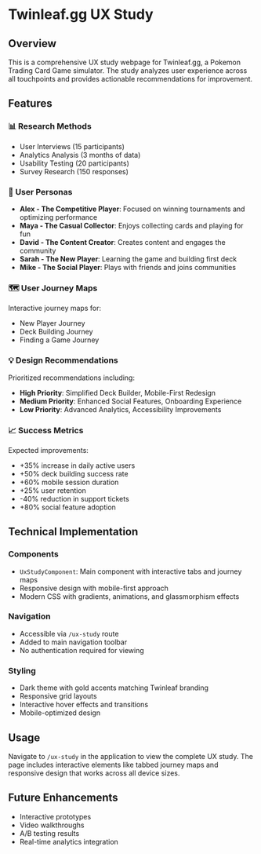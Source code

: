 # Twinleaf.gg UX Study

## Overview
This is a comprehensive UX study webpage for Twinleaf.gg, a Pokemon Trading Card Game simulator. The study analyzes user experience across all touchpoints and provides actionable recommendations for improvement.

## Features

### 📊 Research Methods
- User Interviews (15 participants)
- Analytics Analysis (3 months of data)
- Usability Testing (20 participants)
- Survey Research (150 responses)

### 👥 User Personas
- **Alex - The Competitive Player**: Focused on winning tournaments and optimizing performance
- **Maya - The Casual Collector**: Enjoys collecting cards and playing for fun
- **David - The Content Creator**: Creates content and engages the community
- **Sarah - The New Player**: Learning the game and building first deck
- **Mike - The Social Player**: Plays with friends and joins communities

### 🗺️ User Journey Maps
Interactive journey maps for:
- New Player Journey
- Deck Building Journey
- Finding a Game Journey

### 💡 Design Recommendations
Prioritized recommendations including:
- **High Priority**: Simplified Deck Builder, Mobile-First Redesign
- **Medium Priority**: Enhanced Social Features, Onboarding Experience
- **Low Priority**: Advanced Analytics, Accessibility Improvements

### 📈 Success Metrics
Expected improvements:
- +35% increase in daily active users
- +50% deck building success rate
- +60% mobile session duration
- +25% user retention
- -40% reduction in support tickets
- +80% social feature adoption

## Technical Implementation

### Components
- `UxStudyComponent`: Main component with interactive tabs and journey maps
- Responsive design with mobile-first approach
- Modern CSS with gradients, animations, and glassmorphism effects

### Navigation
- Accessible via `/ux-study` route
- Added to main navigation toolbar
- No authentication required for viewing

### Styling
- Dark theme with gold accents matching Twinleaf branding
- Responsive grid layouts
- Interactive hover effects and transitions
- Mobile-optimized design

## Usage
Navigate to `/ux-study` in the application to view the complete UX study. The page includes interactive elements like tabbed journey maps and responsive design that works across all device sizes.

## Future Enhancements
- Interactive prototypes
- Video walkthroughs
- A/B testing results
- Real-time analytics integration









